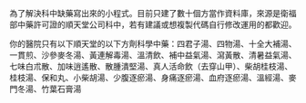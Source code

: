 為了解決科中缺藥寫出來的小程式。目前只建了數十個方當作資料庫，來源是衛福部中藥許可證的順天堂公司科中，若有建議或想複製代碼自行修改運用的都歡迎。

你的醫院只有以下順天堂的以下方劑科學中藥：四君子湯、四物湯、十全大補湯、一貫煎、沙參麥冬湯、黃連解毒湯、溫清飲、補中益氣湯、瀉黃散、清暑益氣湯、七味白朮散、加味逍遙散、散腫潰堅湯、真人活命飲（去穿山甲）、柴胡桂枝湯、桂枝湯、保和丸、小柴胡湯、少腹逐瘀湯、身痛逐瘀湯、血府逐瘀湯、溫經湯、麥門冬湯、竹葉石膏湯
